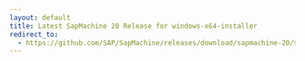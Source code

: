 ```yaml
---
layout: default
title: Latest SapMachine 20 Release for windows-x64-installer
redirect_to:
  - https://github.com/SAP/SapMachine/releases/download/sapmachine-20/sapmachine-jdk-20_windows-x64_bin.msi
---
```

